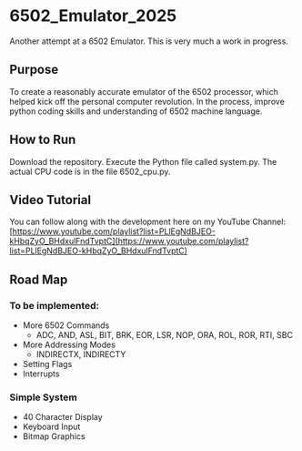 # 6502_Emulator_2025
Another attempt at a 6502 Emulator. This is very much a work in progress.

## Purpose
To create a reasonably accurate emulator of the 6502 processor, which helped kick off the personal computer revolution. In the process, improve python coding skills and understanding of 6502 machine language.

## How to Run
Download the repository. Execute the Python file called system.py. The actual CPU code is in the file 6502_cpu.py.

## Video Tutorial
You can follow along with the development here on my YouTube Channel: [https://www.youtube.com/playlist?list=PLlEgNdBJEO-kHbqZyO_BHdxulFndTvptC](https://www.youtube.com/playlist?list=PLlEgNdBJEO-kHbqZyO_BHdxulFndTvptC)

## Road Map

### To be implemented:
 - More 6502 Commands
   - ADC, AND, ASL, BIT, BRK, EOR, LSR, NOP, ORA, ROL, ROR, RTI, SBC 
 - More Addressing Modes
   - INDIRECTX, INDIRECTY
 - Setting Flags
 - Interrupts

### Simple System
 - 40 Character Display
 - Keyboard Input
 - Bitmap Graphics
